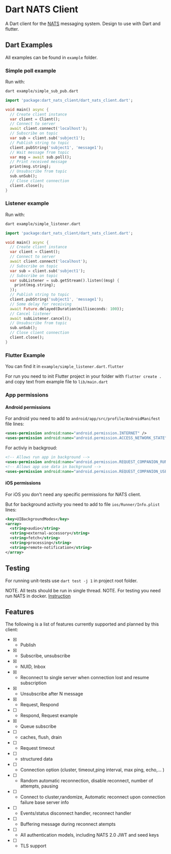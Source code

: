 # Dart NATS Client

A Dart client for the [NATS](https://nats.io) messaging system. Design to use with Dart and flutter.

## Dart Examples

All examples can be found in `example` folder.

### Simple poll example

Run with:

```sh
dart example/simple_sub_pub.dart
```

```dart
import 'package:dart_nats_client/dart_nats_client.dart';

void main() async {
  // Create client instance
  var client = Client();
  // Connect to server
  await client.connect('localhost');
  // Subscribe on topic
  var sub = client.sub('subject1');
  // Publish string to topic
  client.pubString('subject1', 'message1');
  // Wait message from topic
  var msg = await sub.poll();
  // Print received message
  print(msg.string);
  // Unsubscribe from topic
  sub.unSub();
  // Close client connection
  client.close();
}
```

### Listener example

Run with:

```sh
dart example/simple_listener.dart
```

```dart
import 'package:dart_nats_client/dart_nats_client.dart';

void main() async {
  // Create client instance
  var client = Client();
  // Connect to server
  await client.connect('localhost');
  // Subscribe on topic
  var sub = client.sub('subject1');
  // Subscribe on topic
  var subListener = sub.getStream().listen((msg) {
    print(msg.string);
  });
  // Publish string to topic
  client.pubString('subject1', 'message1');
  // Some delay for receiving
  await Future.delayed(Duration(milliseconds: 100));
  // Cancel listener
  await subListener.cancel();
  // Unsubscribe from topic
  sub.unSub();
  // Close client connection
  client.close();
}
```

### Flutter Example

You can find it in `example/simple_listener.dart.flutter`

For run you need to init Flutter project in your folder with `flutter create .` and copy text from example file to `lib/main.dart`

### App permissions

#### Android permissions

For android you need to add to `android/app/src/profile/AndroidManifest` file lines:

```xml
<uses-permission android:name="android.permission.INTERNET" />
<uses-permission android:name="android.permission.ACCESS_NETWORK_STATE" />
```

For activiy in backgroud:

```xml
<!-- Allows run app in background -->
<uses-permission android:name="android.permission.REQUEST_COMPANION_RUN_IN_BACKGROUND"/>
<!-- Allows app use data in background -->
<uses-permission android:name="android.permission.REQUEST_COMPANION_USE_DATA_IN_BACKGROUND"/>
```

#### iOS permissions

For iOS you don't need any specific permissions for NATS client.

But for background activity you need to add to file `ios/Runner/Info.plist` lines:


```xml
<key>UIBackgroundModes</key>
<array>
  <string>audio</string>
  <string>external-accessory</string>
  <string>fetch</string>
  <string>processing</string>
  <string>remote-notification</string>
</array>
```

## Testing

For running unit-tests use `dart test -j 1` in project root folder.

NOTE. All tests should be run in single thread.
NOTE. For testing you need run NATS in docker. [Instruction](https://docs.nats.io/nats-server/nats_docker)

## Features

The following is a list of features currently supported and planned by this client:

* [x] - Publish
* [x] - Subscribe, unsubscribe
* [x] - NUID, Inbox
* [x] - Reconnect to single server when connection lost and resume subscription
* [x] - Unsubscribe after N message
* [x] - Request, Respond
* [ ] - Respond, Request example
* [x] - Queue subscribe
* [ ] - caches, flush, drain
* [ ] - Request timeout
* [ ] - structured data
* [ ] - Connection option (cluster, timeout,ping interval, max ping, echo,... )
* [ ] - Random automatic reconnection, disable reconnect, number of attempts, pausing
* [ ] - Connect to cluster,randomize, Automatic reconnect upon connection failure base server info
* [ ] - Events/status disconnect handler, reconnect handler
* [ ] - Buffering message during reconnect atempts
* [ ] - All authentication models, including NATS 2.0 JWT and seed keys
* [ ] - TLS support
